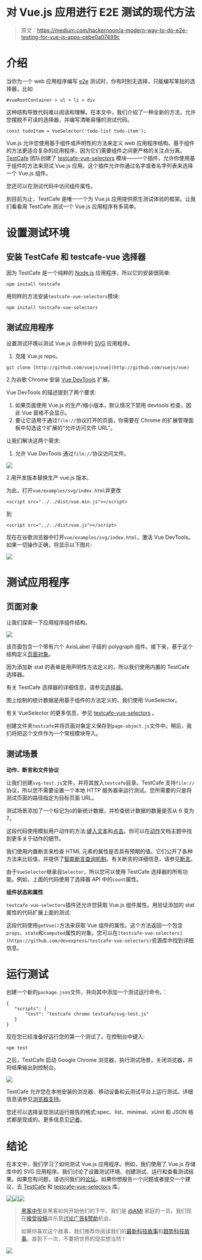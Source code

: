 # 对 Vue.js 应用进行 E2E 测试的现代方法

> 原文：<https://medium.com/hackernoon/a-modern-way-to-do-e2e-testing-for-vue-js-apps-cebe0a07499c>

# 介绍

当你为一个 web 应用程序编写 [e2e](https://hackernoon.com/tagged/e2e) 测试时，你有时别无选择，只能编写笨拙的选择器，比如

```
#vueRootContainer > ul > li > div
```

这种结构导致代码难以阅读和理解。在本文中，我们介绍了一种全新的方法，允许您摆脱不可读的选择器，并编写清晰易懂的测试代码。

```
const todoItem = VueSelector('todo-list todo-item');
```

Vue.js 允许您使用基于组件或声明性的方法来定义 web 应用程序结构。基于组件的方法更适合复杂的应用程序，因为它们需要组件之间更严格的关注点分离。 [TestCafe](http://github.com/devexpress/testcafe) 团队创建了 [testcafe-vue-selectors](https://github.com/devexpress/testcafe-vue-selectors) 模块——一个插件，允许你使用基于组件的方法来测试 Vue.js 应用。这个插件允许你通过名字或者名字列表来选择一个 Vue.js 组件。

您还可以在测试代码中访问组件属性。

到目前为止，TestCafe 是唯一一个为 Vue.js 应用提供原生测试体验的框架。让我们看看用 TestCafe 测试一个 Vue.js 应用程序有多简单。

# 设置测试环境

## 安装 TestCafe 和 testcafe-vue 选择器

因为 TestCafe 是一个纯粹的 [Node.js](https://hackernoon.com/tagged/nodejs) 应用程序，所以它的安装很简单:

`npm install testcafe`

用同样的方法安装`testcafe-vue-selectors`模块:

`npm install testcafe-vue-selectors`

## 测试应用程序

设置测试环境以测试 Vue.js 示例中的 [SVG](https://github.com/vuejs/vue/blob/dev/examples/svg/index.html) 应用程序。

1.  克隆 Vue.js repo。

`git clone [http://github.com/vuejs/vue](http://github.com/vuejs/vue)`

2.为谷歌 Chrome 安装 [Vue DevTools](https://github.com/vuejs/vue-devtools) 扩展。

Vue DevTools 的描述提到了两个要求:

1.  如果页面使用 Vue.js 的生产/缩小版本，默认情况下禁用 devtools 检查，因此 Vue 窗格不会显示。
2.  要让它适用于通过`file://`协议打开的页面，你需要在 Chrome 的扩展管理面板中勾选这个扩展的“允许访问文件 URL”。

让我们解决这两个需求:

1.  允许 Vue DevTools 通过`file://`协议访问文件。

![](img/adc7bf23ac09c5b289a3980642031b6d.png)

2.用开发版本替换生产 vue.js 版本。

为此，打开`vue/examples/svg/index.html`并更改

```
<script src="../../dist/vue.min.js"></script>
```

到

```
<script src="../../dist/vue.js"></script>
```

现在在谷歌浏览器中打开`vue/examples/svg/index.html`，激活 Vue DevTools。如果一切操作正确，将显示以下图片:

![](img/8f0e6d280548518c599bd441f0c5f6d6.png)

# 测试应用程序

## 页面对象

让我们探索一下应用程序组件结构。

![](img/9d4ec6aba4c84cf0bc79d31d0573df6d.png)

该页面包含一个带有六个 AxisLabel 子级的 polygraph 组件。接下来，基于这个结构定义[页面对象](https://devexpress.github.io/testcafe/documentation/recipes/using-page-model.html)。

因为添加新 stat 的表单是用声明性方法定义的，所以我们使用内置的 TestCafe 选择器。

有关 TestCafe 选择器的详细信息，请参见[选择器](https://devexpress.github.io/testcafe/documentation/test-api/selecting-page-elements/selectors.html)。

图上绘制的统计数据是用基于组件的方法定义的，我们使用 VueSelector。

有关 VueSelector 的更多信息，参见 [testcafe-vue-selectors](https://github.com/devexpress/testcafe-vue-selectors) 。

创建文件夹`testcafe`并将页面对象定义保存到`page-object.js`文件中。稍后，我们将把这个文件作为一个常规模块导入。

## 测试场景

**动作、断言和文件协议**

让我们创建`svg-test.js`文件，并将其放入`testcafe`目录。TestCafe 支持`file://`协议，所以您不需要设置一个本地 HTTP 服务器来运行测试。您所需要的只是将测试页面的路径指定为目标页面 URL。

测试场景添加了一个标记为`G`的新统计数据，并检查统计数据的数量是否从 6 变为 7。

这段代码使用模拟用户动作的方法:[键入文本](https://devexpress.github.io/testcafe/documentation/test-api/actions/type-text.html)和[点击](https://devexpress.github.io/testcafe/documentation/test-api/actions/click.html)。你可以在[动作](https://devexpress.github.io/testcafe/documentation/test-api/actions/)文档主题中找到更多关于动作的细节。

我们使用内置断言来检查 HTML 元素的属性是否具有预期的值。它们公开了各种方法来比较值，并提供了[智能断言查询机制](https://devexpress.github.io/testcafe/documentation/test-api/assertions/#smart-assertion-query-mechanism)。有关断言的详细信息，请参见[断言](http://devexpress.github.io/testcafe/documentation/test-api/assertions/)。

由于`VueSelector`继承自`Selector`，所以您可以使用 TestCafe 选择器的所有功能。例如，上面的代码使用了选择器 API 中的`count`属性。

**组件状态和属性**

`testcafe-vue-selectors`插件还允许您获取 Vue.js 组件属性。用验证添加的 stat 属性的代码扩展上面的测试:

这段代码使用`getVue()`方法来获取 Vue 组件的属性。这个方法返回一个包含`props`、`state`和`computed`属性的对象。您可以在`[testcafe-vue-selectors](https://github.com/devexpress/testcafe-vue-selectors)`资源库中找到详细信息。

# 运行测试

创建一个新的`package.json`文件，并向其中添加一个测试运行命令。：

```
{
   "scripts": {
       "test": "testcafe chrome testcafe/svg-test.js"
   }
}
```

现在您已经准备好运行您的第一个测试了。在控制台中键入:

```
npm test
```

之后，TestCafe 启动 Google Chrome 浏览器，执行测试场景，关闭浏览器，并将结果输出到控制台。

![](img/3eda2f777097c60fc3d50bdddb402c27.png)

TestCafe 允许您在本地安装的浏览器、移动设备和云测试平台上运行测试。详细信息请参见[浏览器支持](https://devexpress.github.io/testcafe/documentation/using-testcafe/common-concepts/browser-support.html)。

您还可以选择呈现测试运行报告的格式:spec、list、minimal、xUnit 和 JSON 格式都是现成的。更多信息见[记者](https://devexpress.github.io/testcafe/documentation/using-testcafe/common-concepts/reporters.html)。

# 结论

在本文中，我们学习了如何测试 Vue.js 应用程序。例如，我们使用了 Vue.js 存储库中的 SVG 应用程序。我们讨论了设置测试环境、创建测试、运行和查看测试结果。如果您有问题，请访问我们的[论坛](https://testcafe-discuss.devexpress.com/)。如果你想报告一个问题或者提交一个建议，去 [TestCafe](https://github.com/devexpress/testcafe) 和 [testcafe-vue-selectors](https://github.com/devexpress/testcafe-vue-selectors) 库。

[![](img/50ef4044ecd4e250b5d50f368b775d38.png)](http://bit.ly/HackernoonFB)[![](img/979d9a46439d5aebbdcdca574e21dc81.png)](https://goo.gl/k7XYbx)[![](img/2930ba6bd2c12218fdbbf7e02c8746ff.png)](https://goo.gl/4ofytp)

> [黑客中午](http://bit.ly/Hackernoon)是黑客如何开始他们的下午。我们是 [@AMI](http://bit.ly/atAMIatAMI) 家庭的一员。我们现在[接受投稿](http://bit.ly/hackernoonsubmission)并乐意[讨论广告&赞助](mailto:partners@amipublications.com)机会。
> 
> 如果你喜欢这个故事，我们推荐你阅读我们的[最新科技故事](http://bit.ly/hackernoonlatestt)和[趋势科技故事](https://hackernoon.com/trending)。直到下一次，不要把世界的现实想当然！

![](img/be0ca55ba73a573dce11effb2ee80d56.png)